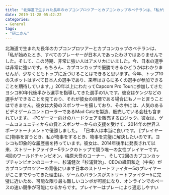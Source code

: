 ```yaml
---
title: "北海道で生まれた長年のカプコンプロツアーとカプコンカップのベテランは、「私が始めたとき、すべてのプレーヤーが日本人であったわけではありませんでした。"
date: 2019-11-28 05:42:22
categories:
- General
tags:
- "研二さん"
---
```


北海道で生まれた長年のカプコンプロツアーとカプコンカップのベテランは、「私が始めたとき、すべてのプレーヤーが日本人であったわけではありませんでした。そして、この時期、非常に強い人はアメリカにいました。今、日本の選手は非常に強いです。もちろん、カプコンカップで優勝できるかどうかはわかりませんが、少なくともトップに近づけることはできると思います。今年、トップ10のスポットはすべて日本人の選手であり、来年はさらに多くの選手が参加できることを期待しています。」20年以上にわたってCapcom Pro Tourに参加してきたヨシコ80年代後半から選手を指導してきた選手の1人です。彼女はケンジなどの選手ができることを見ており、それが彼女の目標である場合にもノーと言うことはできません。彼女は大勢のスポンサーを擁しており、その中には、人気のあるビデオゲームコントローラーであるMad Catzを製造、販売している会社も含まれています。 -PCゲーマー向けのハードウェアを販売するロジック。彼女は、ゲームコミュニティからの賞とスポンサーからの支援を受けて、2014年の世界スポーツトーナメントで優勝しました。 「日本人は本当に良いです。 [プレイヤーに]物事を言うとき、私が物事をするとき、物事を完璧に解決したいのです。ヨシコも印象的な履歴書を持っています。彼女は、2014年後半に発表されて以来、ストリートファイター5ランクのトップで競う唯一の女性プレイヤーです。 4回のワールドチャンピオン、梅原大吾のコーナー、そして2回のカプコンカップチャンピオンのコーナー、杉浦健次「杉浦賢治」、CEOの織田和之（中央）がカプコンプロツアーの背後にいます日本のストリートファイター5のプレイヤーがここまでやってきた理由は、ゲームのバランスがストリートファイター5に完璧に近いため、可能な限り最も難しいコンボが可能になり、オンラインでのペースの速い競争が可能になるからです。プレイヤーはプレーにより適応しやすい
